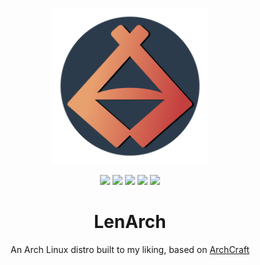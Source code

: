 <p align="center">
<img src="img/logo-full.png" height="250" width="250" alt="Archcraft">
</p>

<p align="center">
  <img src="https://img.shields.io/badge/Maintained%3F-Yes-green?style=flat-square">
  <img src="https://img.shields.io/github/license/lvoytek/lenarch?style=flat-square">
  <img src="https://img.shields.io/github/stars/lvoytek/lenarch?style=flat-square">
  <img src="https://img.shields.io/github/forks/lvoytek/lenarch?color=teal&style=flat-square">
  <img src="https://img.shields.io/github/issues/lvoytek/lenarch?color=violet&style=flat-square">
</p>

<h1 align="center">LenArch</h1>
<p align="center">
An Arch Linux distro built to my liking, based on <a href="https://github.com/archcraft-os/archcraft">ArchCraft</a>
</p>
